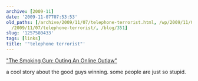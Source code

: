 ```yaml
---
archive: [2009-11]
date: '2009-11-07T07:53:53'
old_paths: [/archive/2009/11/07/telephone-terrorist.html, /wp/2009/11/07/telephone-terrorist/,
  /2009/11/07/telephone-terrorist/, /blog/351]
slug: '1257580433'
tags: [links]
title: '"telephone terrorist"'
---
```


["The Smoking Gun: Outing An Online Outlaw"][1]

a cool story about the good guys winning. some people are just so stupid.

[1]: http://www.thesmokinggun.com/archive/years/2009/0803091pranknet1.html

